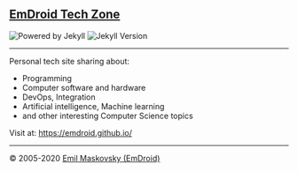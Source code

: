 ## [EmDroid Tech Zone](https://emdroid.github.io/)

![Powered by Jekyll](https://img.shields.io/badge/powered_by-Jekyll-blue.svg)
![Jekyll Version](https://img.shields.io/gem/v/jekyll.svg)

---

Personal tech site sharing about:
* Programming
* Computer software and hardware
* DevOps, Integration
* Artificial intelligence, Machine learning
* and other interesting Computer Science topics

Visit at: https://emdroid.github.io/

---

&copy; 2005-2020 [Emil Maskovsky (EmDroid)](https://emdroid.github.io/)
